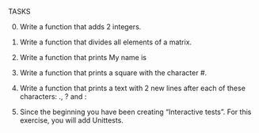 TASKS

0. Write a function that adds 2 integers.

1. Write a function that divides all elements of a matrix.

2. Write a function that prints My name is <first name> <last name>

3. Write a function that prints a square with the character #.

4. Write a function that prints a text with 2 new lines after each of these characters: ., ? and :

5. Since the beginning you have been creating “Interactive tests”. For this exercise, you will add Unittests.